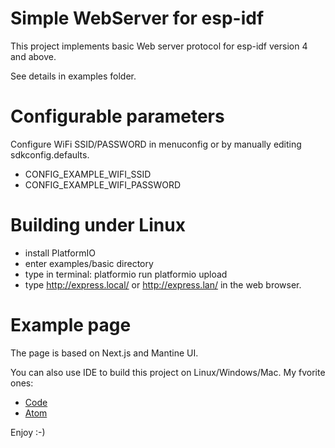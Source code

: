 # Simple WebServer for esp-idf
This project implements basic Web server protocol for esp-idf version 4 and above.

See details in examples folder.

# Configurable parameters
Configure WiFi SSID/PASSWORD in menuconfig or by manually editing sdkconfig.defaults.

* CONFIG_EXAMPLE_WIFI_SSID
* CONFIG_EXAMPLE_WIFI_PASSWORD

# Building under Linux
* install PlatformIO
* enter examples/basic directory
* type in terminal:
  platformio run
  platformio upload
* type http://express.local/ or http://express.lan/ in the web browser.

# Example page
The page is based on Next.js and Mantine UI.


You can also use IDE to build this project on Linux/Windows/Mac. My fvorite ones:
* [Code](https://code.visualstudio.com/) 
* [Atom](https://atom.io/)

Enjoy :-)
